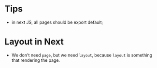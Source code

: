 # Tips
- in next JS, all pages should be export default;

# Layout in Next
- We don't need `page`, but we need `layout`, because `layout` is something that rendering the page.

